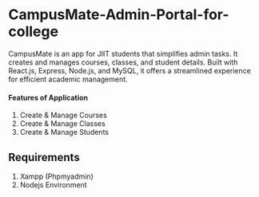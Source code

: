 # CampusMate-Admin-Portal-for-college
CampusMate is an app for JIIT students that simplifies admin tasks. It creates and manages courses, classes, and student details. Built with React.js, Express, Node.js, and MySQL, it offers a streamlined experience for efficient academic management.

#### Features of Application
1. Create & Manage Courses
2. Create & Manage Classes
3. Create & Manage Students
   
## Requirements

1. Xampp (Phpmyadmin)
2. Nodejs Environment

